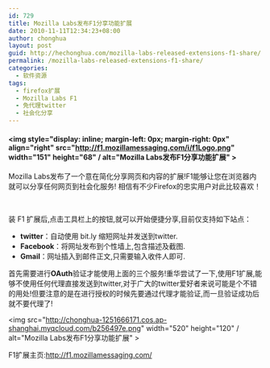 ```yaml
---
id: 729
title: Mozilla Labs发布F1分享功能扩展
date: 2010-11-11T12:34:23+08:00
author: chonghua
layout: post
guid: http://hechonghua.com/mozilla-labs-released-extensions-f1-share/
permalink: /mozilla-labs-released-extensions-f1-share/
categories:
  - 软件资源
tags:
  - firefox扩展
  - Mozilla Labs F1
  - 免代理twitter
  - 社会化分享
---
```

#### <img style="display: inline; margin-left: 0px; margin-right: 0px" align="right" src="http://f1.mozillamessaging.com/i/f1Logo.png" width="151" height="68" / alt="Mozilla Labs发布F1分享功能扩展" > 

Mozilla Labs发布了一个意在简化分享网页和内容的扩展!F1能够让您在浏览器内就可以分享任何网页到社会化服务! 相信有不少Firefox的忠实用户对此比较喜欢！

&#160;

<!--more-->

装 F1 扩展后,点击工具栏上的按钮,就可以开始便捷分享,目前仅支持如下站点：

  * **twitter**：自动使用 bit.ly 缩短网址并发送到twitter. 
  * **Facebook**：将网址发布到个性墙上,包含描述及截图. 
  * **Gmail**：网址插入到邮件正文,只需要输入收件人即可. 

首先需要进行**OAuth**验证才能使用上面的三个服务!重华尝试了一下,使用F1扩展,能够不使用任何代理直接发送到twitter,对于广大的twitter爱好者来说可能是个不错的用处!但要注意的是在进行授权的时候先要通过代理才能验证,而一旦验证成功后就不要代理了!

<img src="http://chonghua-1251666171.cos.ap-shanghai.myqcloud.com/b256497e.png" width="520" height="120" / alt="Mozilla Labs发布F1分享功能扩展" > 

F1扩展主页:<a title="http://f1.mozillamessaging.com/" href="http://f1.mozillamessaging.com/" target="_blank">http://f1.mozillamessaging.com/</a>